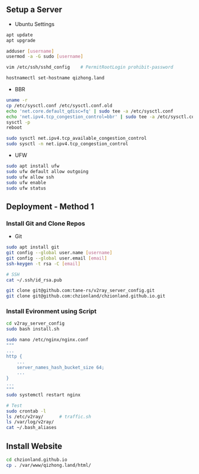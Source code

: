 ## Setup a Server

- Ubuntu Settings

```bash
apt update
apt upgrade

adduser [username]
usermod -a -G sudo [username]

vim /etc/ssh/sshd_config    # PermitRootLogin prohibit-password

hostnamectl set-hostname qizhong.land
```

- BBR

```bash
uname -r
cp /etc/sysctl.conf /etc/sysctl.conf.old
echo 'net.core.default_qdisc=fq' | sudo tee -a /etc/sysctl.conf
echo 'net.ipv4.tcp_congestion_control=bbr' | sudo tee -a /etc/sysctl.conf
sysctl -p
reboot

sudo sysctl net.ipv4.tcp_available_congestion_control
sudo sysctl -n net.ipv4.tcp_congestion_control
```

- UFW

```bash
sudo apt install ufw
sudo ufw default allow outgoing
sudo ufw allow ssh
sudo ufw enable
sudo ufw status
```

## Deployment - Method 1

### Install Git and Clone Repos

- Git

```bash
sudo apt install git
git config --global user.name [username]
git config --global user.email [email]
ssh-keygen -t rsa -C [email]

# SSH
cat ~/.ssh/id_rsa.pub

git clone git@github.com:tane-rs/v2ray_server_config.git
git clone git@github.com:chzionland/chzionland.github.io.git
```

### Install Evironment using Script

```bash
cd v2ray_server_config
sudo bash install.sh

sudo nano /etc/nginx/nginx.conf
"""
...
http {
    ...
    server_names_hash_bucket_size 64;
    ...
}
...
"""
sudo systemctl restart nginx

# Test
sudo crontab -l
ls /etc/v2ray/      # traffic.sh
ls /var/log/v2ray/
cat ~/.bash_aliases
```

## Install Website

```bash
cd chzionland.github.io
cp . /var/www/qizhong.land/html/
```
